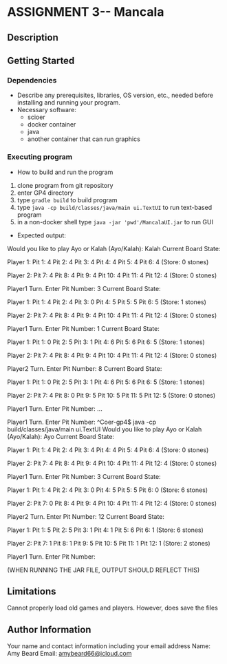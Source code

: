 # ASSIGNMENT 3-- Mancala
## Description



## Getting Started

### Dependencies

* Describe any prerequisites, libraries, OS version, etc., needed before installing and running your program.
* Necessary software:
    - scioer
    - docker container
    - java
    - another container that can run graphics


### Executing program

* How to build and run the program
1. clone program from git repository
2. enter GP4 directory
3. type ```gradle build``` to build program
4. type ```java -cp build/classes/java/main ui.TextUI``` to run text-based program
5. in a non-docker shell type ```java -jar 'pwd'/MancalaUI.jar``` to run GUI

* Expected output:

Would you like to play Ayo or Kalah (Ayo/Kalah): Kalah
Current Board State:

Player 1:
Pit  1: 4
Pit  2: 4
Pit  3: 4
Pit  4: 4
Pit  5: 4
Pit  6: 4
(Store: 0 stones)

Player 2:
Pit  7: 4
Pit  8: 4
Pit  9: 4
Pit 10: 4
Pit 11: 4
Pit 12: 4
(Store: 0 stones)


Player1 Turn. Enter Pit Number: 3
Current Board State:

Player 1:
Pit  1: 4
Pit  2: 4
Pit  3: 0
Pit  4: 5
Pit  5: 5
Pit  6: 5
(Store: 1 stones)

Player 2:
Pit  7: 4
Pit  8: 4
Pit  9: 4
Pit 10: 4
Pit 11: 4
Pit 12: 4
(Store: 0 stones)


Player1 Turn. Enter Pit Number: 1
Current Board State:

Player 1:
Pit  1: 0
Pit  2: 5
Pit  3: 1
Pit  4: 6
Pit  5: 6
Pit  6: 5
(Store: 1 stones)

Player 2:
Pit  7: 4
Pit  8: 4
Pit  9: 4
Pit 10: 4
Pit 11: 4
Pit 12: 4
(Store: 0 stones)


Player2 Turn. Enter Pit Number: 8
Current Board State:

Player 1:
Pit  1: 0
Pit  2: 5
Pit  3: 1
Pit  4: 6
Pit  5: 6
Pit  6: 5
(Store: 1 stones)

Player 2:
Pit  7: 4
Pit  8: 0
Pit  9: 5
Pit 10: 5
Pit 11: 5
Pit 12: 5
(Store: 0 stones)


Player1 Turn. Enter Pit Number: 
...

Player1 Turn. Enter Pit Number: ^Coer-gp4$ java -cp build/classes/java/main ui.TextUI
Would you like to play Ayo or Kalah (Ayo/Kalah): Ayo
Current Board State:

Player 1:
Pit  1: 4
Pit  2: 4
Pit  3: 4
Pit  4: 4
Pit  5: 4
Pit  6: 4
(Store: 0 stones)

Player 2:
Pit  7: 4
Pit  8: 4
Pit  9: 4
Pit 10: 4
Pit 11: 4
Pit 12: 4
(Store: 0 stones)


Player1 Turn. Enter Pit Number: 3
Current Board State:

Player 1:
Pit  1: 4
Pit  2: 4
Pit  3: 0
Pit  4: 5
Pit  5: 5
Pit  6: 0
(Store: 6 stones)

Player 2:
Pit  7: 0
Pit  8: 4
Pit  9: 4
Pit 10: 4
Pit 11: 4
Pit 12: 4
(Store: 0 stones)


Player2 Turn. Enter Pit Number: 12
Current Board State:

Player 1:
Pit  1: 5
Pit  2: 5
Pit  3: 1
Pit  4: 1
Pit  5: 6
Pit  6: 1
(Store: 6 stones)

Player 2:
Pit  7: 1
Pit  8: 1
Pit  9: 5
Pit 10: 5
Pit 11: 1
Pit 12: 1
(Store: 2 stones)


Player1 Turn. Enter Pit Number: 

(WHEN RUNNING THE JAR FILE, OUTPUT SHOULD REFLECT THIS)

## Limitations

Cannot properly load old games and players. However, does save the files

## Author Information

Your name and contact information including your email address
Name: Amy Beard
Email: amybeard66@icloud.com

